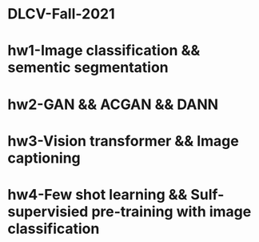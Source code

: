# DLCV-Fall-2021
# hw1-Image classification && sementic segmentation
# hw2-GAN && ACGAN && DANN
# hw3-Vision transformer && Image captioning
# hw4-Few shot learning && Sulf-supervisied pre-training with image classification
